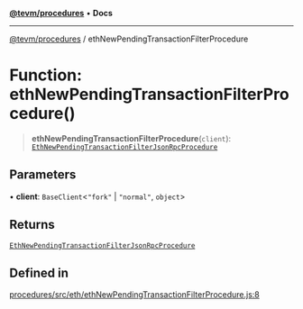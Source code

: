 [**@tevm/procedures**](../README.md) • **Docs**

***

[@tevm/procedures](../globals.md) / ethNewPendingTransactionFilterProcedure

# Function: ethNewPendingTransactionFilterProcedure()

> **ethNewPendingTransactionFilterProcedure**(`client`): [`EthNewPendingTransactionFilterJsonRpcProcedure`](../type-aliases/EthNewPendingTransactionFilterJsonRpcProcedure.md)

## Parameters

• **client**: `BaseClient`\<`"fork"` \| `"normal"`, `object`\>

## Returns

[`EthNewPendingTransactionFilterJsonRpcProcedure`](../type-aliases/EthNewPendingTransactionFilterJsonRpcProcedure.md)

## Defined in

[procedures/src/eth/ethNewPendingTransactionFilterProcedure.js:8](https://github.com/evmts/tevm-monorepo/blob/main/packages/procedures/src/eth/ethNewPendingTransactionFilterProcedure.js#L8)
